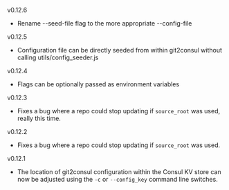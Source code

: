 v0.12.6

* Rename --seed-file flag to the more appropriate --config-file 

v0.12.5

* Configuration file can be directly seeded from within git2consul without calling utils/config_seeder.js

v0.12.4

* Flags can be optionally passed as environment variables

v0.12.3

* Fixes a bug where a repo could stop updating if `source_root` was used, really this time.

v0.12.2

* Fixes a bug where a repo could stop updating if `source_root` was used.

v0.12.1

* The location of git2consul configuration within the Consul KV store can now be adjusted using the `-c` or `--config_key` command line switches.
